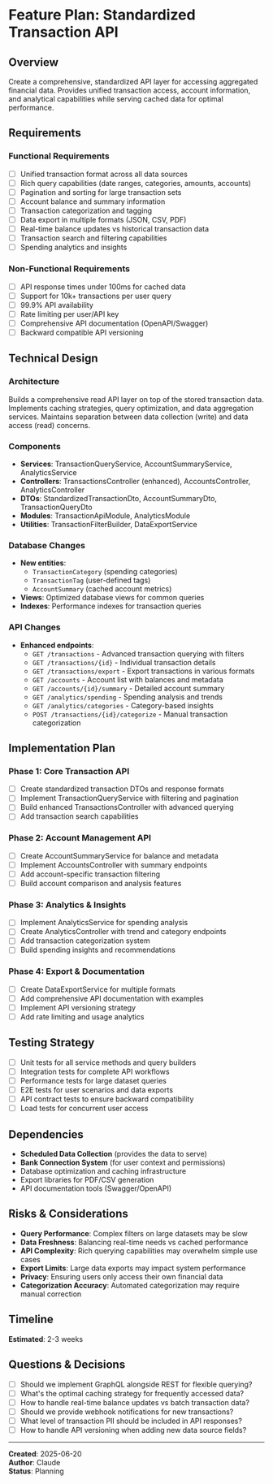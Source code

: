 # Feature Plan: Standardized Transaction API

## Overview
Create a comprehensive, standardized API layer for accessing aggregated financial data. Provides unified transaction access, account information, and analytical capabilities while serving cached data for optimal performance.

## Requirements
### Functional Requirements
- [ ] Unified transaction format across all data sources
- [ ] Rich query capabilities (date ranges, categories, amounts, accounts)
- [ ] Pagination and sorting for large transaction sets
- [ ] Account balance and summary information
- [ ] Transaction categorization and tagging
- [ ] Data export in multiple formats (JSON, CSV, PDF)
- [ ] Real-time balance updates vs historical transaction data
- [ ] Transaction search and filtering capabilities
- [ ] Spending analytics and insights

### Non-Functional Requirements
- [ ] API response times under 100ms for cached data
- [ ] Support for 10k+ transactions per user query
- [ ] 99.9% API availability
- [ ] Rate limiting per user/API key
- [ ] Comprehensive API documentation (OpenAPI/Swagger)
- [ ] Backward compatible API versioning

## Technical Design

### Architecture
Builds a comprehensive read API layer on top of the stored transaction data. Implements caching strategies, query optimization, and data aggregation services. Maintains separation between data collection (write) and data access (read) concerns.

### Components
- **Services**: TransactionQueryService, AccountSummaryService, AnalyticsService
- **Controllers**: TransactionsController (enhanced), AccountsController, AnalyticsController
- **DTOs**: StandardizedTransactionDto, AccountSummaryDto, TransactionQueryDto
- **Modules**: TransactionApiModule, AnalyticsModule
- **Utilities**: TransactionFilterBuilder, DataExportService

### Database Changes
- **New entities**:
  - `TransactionCategory` (spending categories)
  - `TransactionTag` (user-defined tags)
  - `AccountSummary` (cached account metrics)
- **Views**: Optimized database views for common queries
- **Indexes**: Performance indexes for transaction queries

### API Changes
- **Enhanced endpoints**:
  - `GET /transactions` - Advanced transaction querying with filters
  - `GET /transactions/{id}` - Individual transaction details
  - `GET /transactions/export` - Export transactions in various formats
  - `GET /accounts` - Account list with balances and metadata
  - `GET /accounts/{id}/summary` - Detailed account summary
  - `GET /analytics/spending` - Spending analysis and trends
  - `GET /analytics/categories` - Category-based insights
  - `POST /transactions/{id}/categorize` - Manual transaction categorization

## Implementation Plan

### Phase 1: Core Transaction API
- [ ] Create standardized transaction DTOs and response formats
- [ ] Implement TransactionQueryService with filtering and pagination
- [ ] Build enhanced TransactionsController with advanced querying
- [ ] Add transaction search capabilities

### Phase 2: Account Management API
- [ ] Create AccountSummaryService for balance and metadata
- [ ] Implement AccountsController with summary endpoints
- [ ] Add account-specific transaction filtering
- [ ] Build account comparison and analysis features

### Phase 3: Analytics & Insights
- [ ] Implement AnalyticsService for spending analysis
- [ ] Create AnalyticsController with trend and category endpoints
- [ ] Add transaction categorization system
- [ ] Build spending insights and recommendations

### Phase 4: Export & Documentation
- [ ] Create DataExportService for multiple formats
- [ ] Add comprehensive API documentation with examples
- [ ] Implement API versioning strategy
- [ ] Add rate limiting and usage analytics

## Testing Strategy
- [ ] Unit tests for all service methods and query builders
- [ ] Integration tests for complete API workflows
- [ ] Performance tests for large dataset queries
- [ ] E2E tests for user scenarios and data exports
- [ ] API contract tests to ensure backward compatibility
- [ ] Load tests for concurrent user access

## Dependencies
- **Scheduled Data Collection** (provides the data to serve)
- **Bank Connection System** (for user context and permissions)
- Database optimization and caching infrastructure
- Export libraries for PDF/CSV generation
- API documentation tools (Swagger/OpenAPI)

## Risks & Considerations
- **Query Performance**: Complex filters on large datasets may be slow
- **Data Freshness**: Balancing real-time needs vs cached performance
- **API Complexity**: Rich querying capabilities may overwhelm simple use cases
- **Export Limits**: Large data exports may impact system performance
- **Privacy**: Ensuring users only access their own financial data
- **Categorization Accuracy**: Automated categorization may require manual correction

## Timeline
**Estimated**: 2-3 weeks

## Questions & Decisions
- [ ] Should we implement GraphQL alongside REST for flexible querying?
- [ ] What's the optimal caching strategy for frequently accessed data?
- [ ] How to handle real-time balance updates vs batch transaction data?
- [ ] Should we provide webhook notifications for new transactions?
- [ ] What level of transaction PII should be included in API responses?
- [ ] How to handle API versioning when adding new data source fields?

---
**Created**: 2025-06-20  
**Author**: Claude  
**Status**: Planning